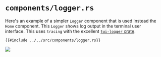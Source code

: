 # `components/logger.rs`

Here's an example of a simpler `Logger` component that is used instead the `Home` component. This
`Logger` shows log output in the terminal user interface. This uses `tracing` with the excellent
[`tui-logger` crate](https://github.com/gin66/tui-logger).

```rust,no_run,noplayground
{{#include ../../src/components/logger.rs}}
```

![](https://user-images.githubusercontent.com/1813121/254452502-879beb8a-77dd-4475-bb55-1b15a443c747.gif)
